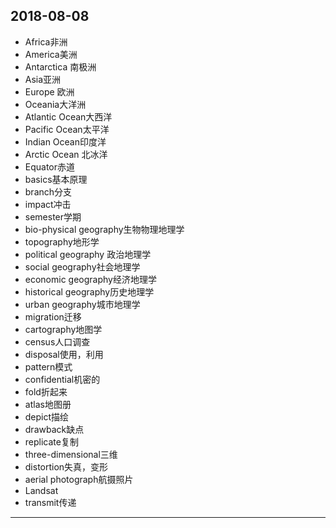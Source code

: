 2018-08-08
---
- Africa非洲
- America美洲
- Antarctica 南极洲
- Asia亚洲
- Europe 欧洲
- Oceania大洋洲
- Atlantic Ocean大西洋 
- Pacific Ocean太平洋
- Indian Ocean印度洋
- Arctic Ocean 北冰洋
- Equator赤道
- basics基本原理
- branch分支
- impact冲击
- semester学期
- bio-physical geography生物物理地理学
- topography地形学
- political geography 政治地理学
- social geography社会地理学
- economic geography经济地理学
- historical geography历史地理学
- urban geography城市地理学
- migration迁移
- cartography地图学
- census人口调查
- disposal使用，利用
- pattern模式
- confidential机密的
- fold折起来
- atlas地图册
- depict描绘
- drawback缺点
- replicate复制
- three-dimensional三维
- distortion失真，变形
- aerial photograph航摄照片
- Landsat
- transmit传递
---
